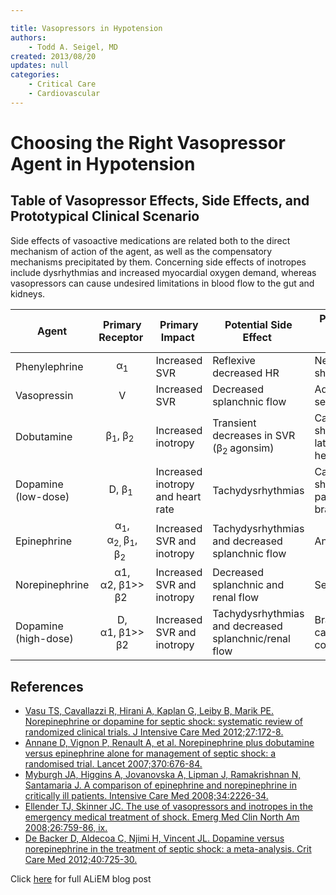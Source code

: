 ```yaml
---

title: Vasopressors in Hypotension
authors:
    - Todd A. Seigel, MD
created: 2013/08/20
updates: null
categories:
    - Critical Care
    - Cardiovascular
---
```


# Choosing the Right Vasopressor Agent in Hypotension

## Table of Vasopressor Effects, Side Effects, and Prototypical Clinical Scenario

Side effects of vasoactive medications are related both to the direct mechanism of action of the agent, as well as the compensatory mechanisms precipitated by them. Concerning side effects of inotropes include dysrhythmias and increased myocardial oxygen demand, whereas vasopressors can cause undesired limitations in blood flow to the gut and kidneys.

| **Agent**            |                     **Primary Receptor**                     | **Primary Impact**                | **Potential Side Effect**                             | **Prototypical Clinical Scenario**              |
| -------------------- | :----------------------------------------------------------: | --------------------------------- | ----------------------------------------------------- | ----------------------------------------------- |
| Phenylephrine        |                         α<sub>1</sub>                        | Increased SVR                     | Reflexive decreased HR                                | Neurogenic shock                                |
| Vasopressin          |                               V                              | Increased SVR                     | Decreased splanchnic flow                             | Adjunct for septic shock                        |
| Dobutamine           |                β<sub>1</sub>, β<sub>2 </sub>                 | Increased inotropy                | Transient decreases in SVR (β<sub>2 </sub>agonsim)    | Cardiogenic shock from late-stage heart failure |
| Dopamine (low-dose)  |                       D, β<sub>1</sub>                       | Increased inotropy and heart rate | Tachydysrhythmias                                     | Cardiogenic shock, particularly if bradycardic  |
| Epinephrine          | α<sub>1</sub>, α<sub>2, </sub>β<sub>1</sub>, β<sub>2 </sub>  | Increased SVR and inotropy        | Tachydysrhythmias and decreased splanchnic flow       | Anaphylaxis                                     |
| Norepinephrine       |                       α1, α2, β1>> β2                        | Increased SVR and inotropy        | Decreased splanchnic and renal flow                   | Septic shock                                    |
| Dopamine (high-dose) |                        D, α1, β1>> β2                        | Increased SVR and inotropy        | Tachydysrhythmias and decreased splanchnic/renal flow | Bradycardic cardiovascular collapse             |

## References

-   [Vasu TS, Cavallazzi R, Hirani A, Kaplan G, Leiby B, Marik PE. Norepinephrine or dopamine for septic shock: systematic review of randomized clinical trials. J Intensive Care Med 2012;27:172-8.](http://www.ncbi.nlm.nih.gov/pubmed/21436167)
-   [Annane D, Vignon P, Renault A, et al. Norepinephrine plus dobutamine versus epinephrine alone for management of septic shock: a randomised trial. Lancet 2007;370:676-84.](http://www.ncbi.nlm.nih.gov/pubmed/?term=17720019)
-   [Myburgh JA, Higgins A, Jovanovska A, Lipman J, Ramakrishnan N, Santamaria J. A comparison of epinephrine and norepinephrine in critically ill patients. Intensive Care Med 2008;34:2226-34.](http://www.ncbi.nlm.nih.gov/pubmed/18654759)
-   [Ellender TJ, Skinner JC. The use of vasopressors and inotropes in the emergency medical treatment of shock. Emerg Med Clin North Am 2008;26:759-86, ix.](http://www.ncbi.nlm.nih.gov/pubmed/18655944)
-   [De Backer D, Aldecoa C, Njimi H, Vincent JL. Dopamine versus norepinephrine in the treatment of septic shock: a meta-analysis. Crit Care Med 2012;40:725-30.](http://www.ncbi.nlm.nih.gov/pubmed/22036860)

Click [here](https://www.aliem.com/2013/choosing-the-right-vasopressor-agent-in-hypotension/) for full ALiEM blog post
